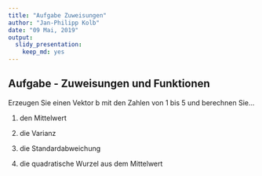 ```yaml
---
title: "Aufgabe Zuweisungen"
author: "Jan-Philipp Kolb"
date: "09 Mai, 2019"
output: 
  slidy_presentation: 
    keep_md: yes
---
```



## Aufgabe - Zuweisungen und Funktionen

Erzeugen Sie einen Vektor b mit den Zahlen von 1 bis 5 und berechnen Sie...


1. den Mittelwert

2. die Varianz

3. die Standardabweichung

4. die quadratische Wurzel aus dem Mittelwert
